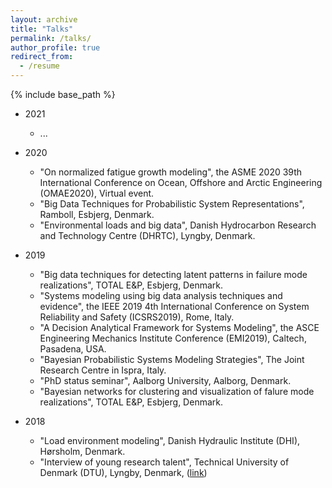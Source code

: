 ```yaml
---
layout: archive
title: "Talks"
permalink: /talks/
author_profile: true
redirect_from:
  - /resume
---
```


{% include base_path %}

* 2021
	* ...

* 2020
	* "On normalized fatigue growth modeling", the ASME 2020 39th International Conference on Ocean, Offshore and Arctic Engineering (OMAE2020), Virtual event.
	* "Big Data Techniques for Probabilistic System Representations", Ramboll, Esbjerg, Denmark.
	* "Environmental loads and big data", Danish Hydrocarbon Research and Technology Centre (DHRTC), Lyngby, Denmark.

* 2019
	* "Big data techniques for detecting latent patterns in failure mode realizations", TOTAL E&P, Esbjerg, Denmark.
	* "Systems modeling using big data analysis techniques and evidence", the IEEE 2019 4th International Conference on System Reliability and Safety (ICSRS2019), Rome, Italy.
	* "A Decision Analytical Framework for Systems Modeling", the ASCE Engineering Mechanics Institute Conference (EMI2019), Caltech, Pasadena, USA.
	* "Bayesian Probabilistic Systems Modeling Strategies", The Joint Research Centre in Ispra, Italy.
	* "PhD status seminar", Aalborg University, Aalborg, Denmark.
	* "Bayesian networks for clustering and visualization of falure mode realizations", TOTAL E&P, Esbjerg, Denmark.
* 2018
	* "Load environment modeling", Danish Hydraulic Institute (DHI), Hørsholm, Denmark. 
	* "Interview of young research talent", Technical University of Denmark (DTU), Lyngby, Denmark, ([link](https://www.oilgas.dtu.dk/english/research/work-programmes-and-research/ctr-3/sebastian-toelboell-glavind))
